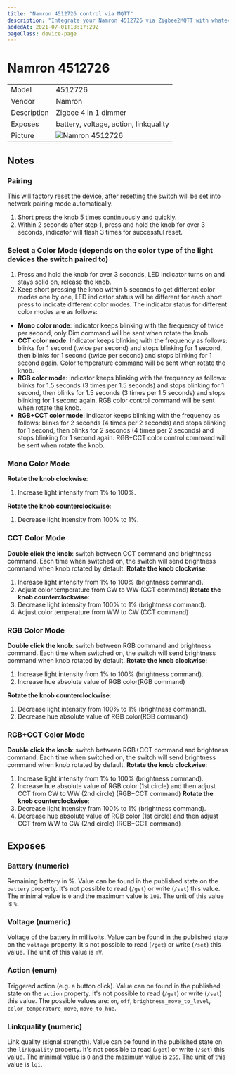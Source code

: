 ```yaml
---
title: "Namron 4512726 control via MQTT"
description: "Integrate your Namron 4512726 via Zigbee2MQTT with whatever smart home infrastructure you are using without the vendors bridge or gateway."
addedAt: 2021-07-01T18:17:29Z
pageClass: device-page
---
```


<!-- !!!! -->
<!-- ATTENTION: This file is auto-generated through docgen! -->
<!-- You can only edit the "Notes"-Section between the two comment lines "Notes BEGIN" and "Notes END". -->
<!-- Do not use h1 or h2 heading within "## Notes"-Section. -->
<!-- !!!! -->

# Namron 4512726

|     |     |
|-----|-----|
| Model | 4512726  |
| Vendor  | Namron  |
| Description | Zigbee 4 in 1 dimmer |
| Exposes | battery, voltage, action, linkquality |
| Picture | ![Namron 4512726](https://www.zigbee2mqtt.io/images/devices/4512726.jpg) |


<!-- Notes BEGIN: You can edit here. Add "## Notes" headline if not already present. -->
## Notes


### Pairing
This will factory reset the device, after resetting the switch will be set into network pairing mode automatically.
1. Short press the knob 5 times continuously and quickly.
2. Within 2 seconds after step 1, press and hold the knob for over 3 seconds, indicator will flash 3 times for successful reset.

### Select a Color Mode (depends on the color type of the light devices the switch paired to)
1. Press and hold the knob for over 3 seconds, LED indicator turns on and stays solid on, release the knob.
2. Keep short pressing the knob within 5 seconds to get different color modes one by one, LED indicator status will be different for each short press to indicate different color modes. The indicator status for different color modes are as follows:
* **Mono color mode**: indicator keeps blinking with the frequency of twice per second, only Dim command will be sent when rotate the knob.
* **CCT color mode**: Indicator keeps blinking with the frequency as follows: blinks for 1 second (twice per second) and stops blinking for 1 second, then blinks for 1 second (twice per second) and stops blinking for 1 second again. Color temperature command will be sent when rotate the knob.
* **RGB color mode**: indicator keeps blinking with the frequency as follows: blinks for 1.5 seconds (3 times per 1.5 seconds) and stops blinking for 1 second, then blinks for 1.5 seconds (3 times per 1.5 seconds) and stops blinking for 1 second again. RGB color control command will be sent when rotate the knob.
* **RGB+CCT color mode**: indicator keeps blinking with the frequency as follows: blinks for 2 seconds (4 times per 2 seconds) and stops blinking for 1 second, then blinks for 2 seconds (4 times per 2 seconds) and stops blinking for 1 second again. RGB+CCT color control command will be sent when rotate the knob.

### Mono Color Mode
**Rotate the knob clockwise**:
1. Increase light intensity from 1% to 100%.

**Rotate the knob counterclockwise**:
1. Decrease light intensity from 100% to 1%.

### CCT Color Mode
**Double click the knob**: switch between CCT command and brightness command. Each time when switched on, the switch will send brightness command when knob rotated by default.
**Rotate the knob clockwise**:
1. Increase light intensity from 1% to 100% (brightness command).
2. Adjust color temperature from CW to WW (CCT command)
**Rotate the knob counterclockwise**:
1. Decrease light intensity from 100% to 1% (brightness command).
2. Adjust color temperature from WW to CW (CCT command)

### RGB Color Mode
**Double click the knob**: switch between RGB command and brightness command. Each time when switched on, the switch will send brightness command when knob rotated by default.
**Rotate the knob clockwise**:
1. Increase light intensity from 1% to 100% (brightness command).
2. Increase hue absolute value of RGB color(RGB command)

**Rotate the knob counterclockwise**:
1. Decrease light intensity from 100% to 1% (brightness command).
2. Decrease hue absolute value of RGB color(RGB command)

### RGB+CCT Color Mode
**Double click the knob**: switch between RGB+CCT command and brightness command. Each time when switched on, the switch will send brightness command when knob rotated by default.
**Rotate the knob clockwise**:
1. Increase light intensity from 1% to 100% (brightness command).
2. Increase hue absolute value of RGB color (1st circle) and then adjust CCT from CW to WW (2nd circle) (RGB+CCT command)
**Rotate the knob counterclockwise**:
1. Decrease light intensity fram 100% to 1% (brightness command).
2. Decrease hue absolute value of RGB color (1st circle) and then adjust CCT from WW to CW (2nd circle) (RGB+CCT command)


<!-- Notes END: Do not edit below this line -->


## Exposes

### Battery (numeric)
Remaining battery in %.
Value can be found in the published state on the `battery` property.
It's not possible to read (`/get`) or write (`/set`) this value.
The minimal value is `0` and the maximum value is `100`.
The unit of this value is `%`.

### Voltage (numeric)
Voltage of the battery in millivolts.
Value can be found in the published state on the `voltage` property.
It's not possible to read (`/get`) or write (`/set`) this value.
The unit of this value is `mV`.

### Action (enum)
Triggered action (e.g. a button click).
Value can be found in the published state on the `action` property.
It's not possible to read (`/get`) or write (`/set`) this value.
The possible values are: `on`, `off`, `brightness_move_to_level`, `color_temperature_move`, `move_to_hue`.

### Linkquality (numeric)
Link quality (signal strength).
Value can be found in the published state on the `linkquality` property.
It's not possible to read (`/get`) or write (`/set`) this value.
The minimal value is `0` and the maximum value is `255`.
The unit of this value is `lqi`.

